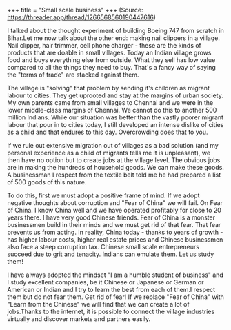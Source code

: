 +++
title = "Small scale business"
+++
(Source: https://threader.app/thread/1266568560190447616)

I talked about the thought experiment of building Boeing 747 from scratch in Bihar.Let me now talk about the other end: making nail clippers in a village. Nail clipper, hair trimmer, cell phone charger - these are the kinds of products that are doable in small villages. Today an Indian village grows food and buys everything else from outside. What they sell has low value compared to all the things they need to buy. That's a fancy way of saying the "terms of trade" are stacked against them. 

The village is "solving" that problem by sending it's children as migrant labour to cities. They get uprooted and stay at the margins of urban society. My own parents came from small villages to Chennai and we were in the lower middle-class margins of Chennai. We cannot do this to another 500 million Indians. While our situation was better than the vastly poorer migrant labour that pour in to cities today, I still developed an intense dislike of cities as a child and that endures to this day. Overcrowding does that to you. 

If we rule out extensive migration out of villages as a bad solution (and my personal experience as a child of migrants tells me it is unpleasant), we then have no option but to create jobs at the village level. The obvious jobs are in making the hundreds of household goods. We can make these goods. A businessman I respect from the textile belt told me he had prepared a list of 500 goods of this nature. 

To do this, first we must adopt a positive frame of mind. If we adopt negative thoughts about corruption and "Fear of China" we will fail. On Fear of China. I know China well and we have operated profitably for close to 20 years there. I have very good Chinese friends. Fear of China is a monster businessmen build in their minds and we must get rid of that fear. That fear prevents us from acting. In reality, China today - thanks to years of growth - has higher labour costs, higher real estate prices and Chinese businessmen also face a steep corruption tax. Chinese small scale entrepreneurs succeed due to grit and tenacity. Indians can emulate them. Let us study them!

I have always adopted the mindset "I am a humble student of business" and I study excellent companies, be it Chinese or Japanese or German or American or Indian and I try to learn the best from each of them.I respect them but do not fear them. Get rid of fear! If we replace "Fear of China" with "Learn from the Chinese" we will find that we can create a lot of jobs.Thanks to the internet, it is possible to connect the village industries virtually and discover markets and partners easily.
